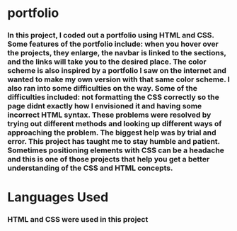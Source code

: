 # portfolio

### In this project, I coded out a portfolio using HTML and CSS. Some features of the portfolio include: when you hover over the projects, they enlarge, the navbar is linked to the sections, and the links will take you to the desired place. The color scheme is also inspired by a portfolio I saw on the internet and wanted to make my own version with that same color scheme. I also ran into some difficulties on the way. Some of the difficulties included: not formatting the CSS correctly so the page didnt exactly how I envisioned it and having some incorrect HTML syntax. These problems were resolved by trying out different methods and looking up different ways of approaching the problem. The biggest help was by trial and error. This project has taught me to stay humble and patient. Sometimes positioning elements with CSS can be a headache and this is one of those projects that help you get a better understanding of the CSS and HTML concepts.

# Languages Used

### HTML and CSS were used in this project
